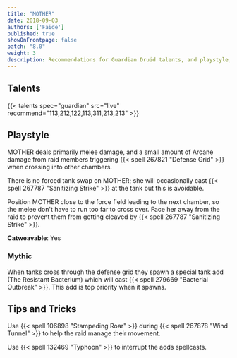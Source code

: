 ```yaml
---
title: "MOTHER"
date: 2018-09-03
authors: ['Faide']
published: true
showOnFrontpage: false
patch: "8.0"
weight: 3
description: Recommendations for Guardian Druid talents, and playstyle, and tips and tricks for MOTHER in Uldir, on Normal/Heroic and Mythic difficulties.
---
```


## Talents

{{< talents spec="guardian" src="live" recommend="113,212,122,113,311,213,213" >}}

## Playstyle

MOTHER deals primarily melee damage, and a small amount of Arcane damage from raid members triggering {{< spell 267821 "Defense Grid" >}} when crossing into other chambers.

There is no forced tank swap on MOTHER; she will occasionally cast {{< spell 267787 "Sanitizing Strike" >}} at the tank but this is avoidable. 

Position MOTHER close to the force field leading to the next chamber, so the melee don't have to run too far to cross over. Face her away from the raid to prevent them from getting cleaved by {{< spell 267787 "Sanitizing Strike" >}}. 

**Catweavable**: Yes

### Mythic

When tanks cross through the defense grid they spawn a special tank add (The Resistant Bacterium) which  will cast {{< spell 279669 "Bacterial Outbreak" >}}. This add is top priority when it spawns.

## Tips and Tricks

Use {{< spell 106898 "Stampeding Roar" >}} during {{< spell 267878 "Wind Tunnel" >}} to help the raid manage their movement.

Use {{< spell 132469 "Typhoon" >}} to interrupt the adds spellcasts.
